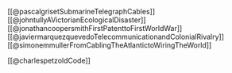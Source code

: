 [[@pascalgrisetSubmarineTelegraphCables]] 
[[@johntullyAVictorianEcologicalDisaster]] 
[[@jonathancoopersmithFirstPatenttoFirstWorldWar]] 
[[@javiermarquezquevedoTelecommunicationandColonialRivalry]] 
[[@simonemmullerFromCablingTheAtlantictoWiringTheWorld]] 

[[@charlespetzoldCode]] 